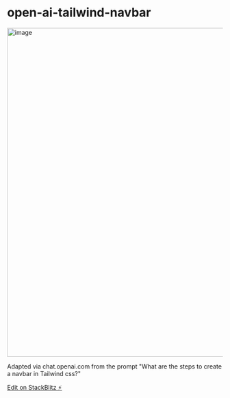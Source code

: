 # open-ai-tailwind-navbar

<img width="768" alt="image" src="https://user-images.githubusercontent.com/2646053/205057363-de7ea75d-a921-47b8-87f2-9b5f9ae0bab3.png">

Adapted via chat.openai.com from the prompt "What are the steps to create a navbar in Tailwind css?"

[Edit on StackBlitz ⚡️](https://stackblitz.com/edit/open-ai-tailwind-navbar)
